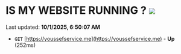 # IS MY WEBSITE RUNNING ? [![](https://img.shields.io/static/v1?label=Sponsor&message=%E2%9D%A4&logo=GitHub&color=%23fe8e86)](https://github.com/sponsors/Youssef-Lehmam)

Last updated: **10/1/2025, 6:50:07 AM**

- `GET` [https://youssefservice.me](https://youssefservice.me) - **Up** (252ms)
